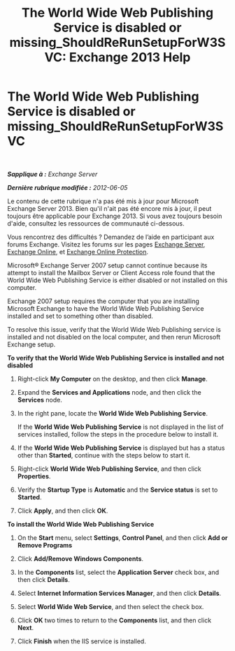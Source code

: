 ﻿---
title: 'The World Wide Web Publishing Service is disabled or missing_ShouldReRunSetupForW3SVC: Exchange 2013 Help'
TOCTitle: The World Wide Web Publishing Service is disabled or missing_ShouldReRunSetupForW3SVC
ms:assetid: f1815a6d-d16b-4271-9fab-84087465529e
ms:mtpsurl: https://technet.microsoft.com/fr-fr/library/ms.exch.setupreadiness.shouldrerunsetupforw3svc(v=EXCHG.150)
ms:contentKeyID: 50479517
ms.date: 04/24/2018
mtps_version: v=EXCHG.150
ms.translationtype: HT
---

# The World Wide Web Publishing Service is disabled or missing\_ShouldReRunSetupForW3SVC

 

_**Sapplique à :** Exchange Server_

_**Dernière rubrique modifiée :** 2012-06-05_

Le contenu de cette rubrique n'a pas été mis à jour pour Microsoft Exchange Server 2013. Bien qu'il n'ait pas été encore mis à jour, il peut toujours être applicable pour Exchange 2013. Si vous avez toujours besoin d'aide, consultez les ressources de communauté ci-dessous.

Vous rencontrez des difficultés ? Demandez de l’aide en participant aux forums Exchange. Visitez les forums sur les pages [Exchange Server](https://go.microsoft.com/fwlink/p/?linkid=60612), [Exchange Online](https://go.microsoft.com/fwlink/p/?linkid=267542), et [Exchange Online Protection](https://go.microsoft.com/fwlink/p/?linkid=285351).

Microsoft® Exchange Server 2007 setup cannot continue because its attempt to install the Mailbox Server or Client Access role found that the World Wide Web Publishing Service is either disabled or not installed on this computer.

Exchange 2007 setup requires the computer that you are installing Microsoft Exchange to have the World Wide Web Publishing Service installed and set to something other than disabled.

To resolve this issue, verify that the World Wide Web Publishing service is installed and not disabled on the local computer, and then rerun Microsoft Exchange setup.

**To verify that the World Wide Web Publishing Service is installed and not disabled**

1.  Right-click **My Computer** on the desktop, and then click **Manage**.

2.  Expand the **Services and Applications** node, and then click the **Services** node.

3.  In the right pane, locate the **World Wide Web Publishing Service**.
    
    If the **World Wide Web Publishing Service** is not displayed in the list of services installed, follow the steps in the procedure below to install it.

4.  If the **World Wide Web Publishing Service** is displayed but has a status other than **Started**, continue with the steps below to start it.

5.  Right-click **World Wide Web Publishing Service**, and then click **Properties**.

6.  Verify the **Startup Type** is **Automatic** and the **Service status** is set to **Started**.

7.  Click **Apply**, and then click **OK**.

**To install the World Wide Web Publishing Service**

1.  On the **Start** menu, select **Settings**, **Control Panel**, and then click **Add or Remove Programs**

2.  Click **Add/Remove Windows Components**.

3.  In the **Components** list, select the **Application Server** check box, and then click **Details**.

4.  Select **Internet Information Services Manager**, and then click **Details**.

5.  Select **World Wide Web Service**, and then select the check box.

6.  Click **OK** two times to return to the **Components** list, and then click **Next**.

7.  Click **Finish** when the IIS service is installed.

